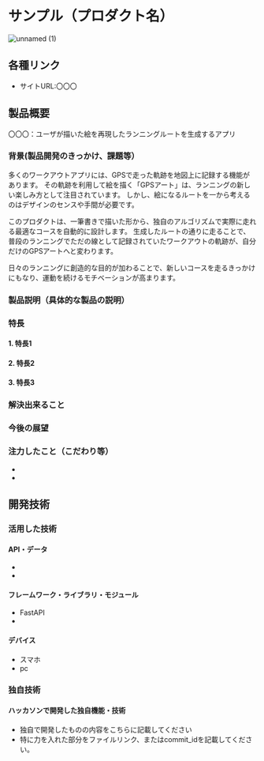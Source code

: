 # サンプル（プロダクト名）
![unnamed (1)](https://github.com/user-attachments/assets/31b4d23a-0a3e-4a87-a5e3-35c1b267125e)
<!--
[![IMAGE ALT TEXT HERE](https://jphacks.com/wp-content/uploads/2025/05/JPHACKS2025_ogp.jpg)](https://www.youtube.com/watch?v=lA9EluZugD8)
-->

## 各種リンク
* サイトURL:〇〇〇

## 製品概要

〇〇〇：ユーザが描いた絵を再現したランニングルートを生成するアプリ

### 背景(製品開発のきっかけ、課題等）

多くのワークアウトアプリには、GPSで走った軌跡を地図上に記録する機能があります。
その軌跡を利用して絵を描く「GPSアート」は、ランニングの新しい楽しみ方として注目されています。
しかし、絵になるルートを一から考えるのはデザインのセンスや手間が必要です。

このプロダクトは、一筆書きで描いた形から、独自のアルゴリズムで実際に走れる最適なコースを自動的に設計します。
生成したルートの通りに走ることで、普段のランニングでただの線として記録されていたワークアウトの軌跡が、自分だけのGPSアートへと変わります。

日々のランニングに創造的な目的が加わることで、新しいコースを走るきっかけにもなり、運動を続けるモチベーションが高まります。

### 製品説明（具体的な製品の説明）
### 特長
#### 1. 特長1
#### 2. 特長2
#### 3. 特長3

### 解決出来ること
### 今後の展望
### 注力したこと（こだわり等）
* 
* 

## 開発技術
### 活用した技術
#### API・データ
* 
* 

#### フレームワーク・ライブラリ・モジュール
* FastAPI
* 

#### デバイス
* スマホ
* pc

### 独自技術
#### ハッカソンで開発した独自機能・技術
* 独自で開発したものの内容をこちらに記載してください
* 特に力を入れた部分をファイルリンク、またはcommit_idを記載してください。
